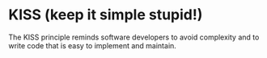 # KISS (keep it simple stupid!)
The KISS principle reminds software developers to avoid complexity and to write code that is easy to implement and maintain. 

